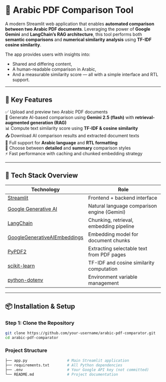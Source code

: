 # 📄 Arabic PDF Comparison Tool

A modern Streamlit web application that enables **automated comparison between two Arabic PDF documents**. Leveraging the power of **Google Gemini** and **LangChain’s RAG architecture**, this tool performs both **semantic comparisons** and **numerical similarity analysis** using **TF-IDF cosine similarity**.

The app provides users with insights into:
- Shared and differing content,
- A human-readable comparison in Arabic,
- And a measurable similarity score — all with a simple interface and RTL support.

---

## 🚀 Key Features

✅ Upload and preview two Arabic PDF documents  
🧠 Generate AI-based comparison using **Gemini 2.5 (flash)** with **retrieval-augmented generation (RAG)**  
📊 Compute text similarity score using **TF-IDF & cosine similarity**  
📤 Download AI comparison results and extracted document texts  
🎨 Full support for **Arabic language** and **RTL formatting**  
🔁 Choose between **detailed** and **summary** comparison styles  
⚡ Fast performance with caching and chunked embedding strategy

---

## 🧱 Tech Stack Overview

| Technology | Role |
|------------|------|
| [Streamlit](https://streamlit.io/) | Frontend + backend interface |
| [Google Generative AI](https://ai.google.dev/) | Natural language comparison engine (Gemini) |
| [LangChain](https://www.langchain.com/) | Chunking, retrieval, embedding pipeline |
| [GoogleGenerativeAIEmbeddings](https://github.com/langchain-ai/langchain-google-genai) | Embedding model for document chunks |
| [PyPDF2](https://pypi.org/project/PyPDF2/) | Extracting selectable text from PDF pages |
| [scikit-learn](https://scikit-learn.org/) | TF-IDF and cosine similarity computation |
| [python-dotenv](https://pypi.org/project/python-dotenv/) | Environment variable management |

---

## 📦 Installation & Setup

### Step 1: Clone the Repository
```bash
git clone https://github.com/your-username/arabic-pdf-comparator.git
cd arabic-pdf-comparator
```

### Project Structure
```bash
├── app.py                  # Main Streamlit application
├── requirements.txt        # All Python dependencies
├── .env                    # Your Google API key (not committed)
└── README.md               # Project documentation
```
